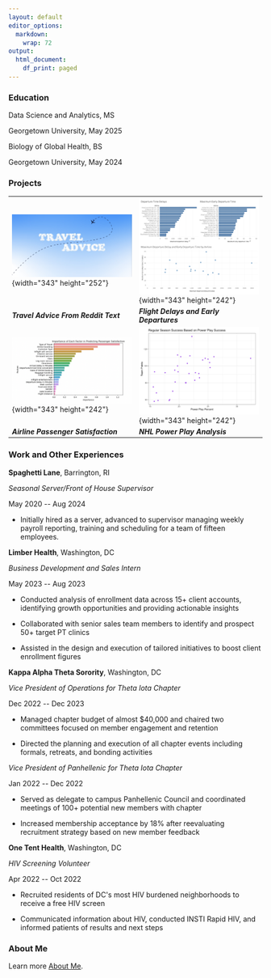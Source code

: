 ```yaml
---
layout: default
editor_options:
  markdown:
    wrap: 72
output:
  html_document:
    df_print: paged
---
```


### Education

Data Science and Analytics, MS

Georgetown University, May 2025

Biology of Global Health, BS

Georgetown University, May 2024

### Projects

|                                                          |                                                          |
|----------------------------------------------------------|----------------------------------------------------------|
| ![](assets/project1-image.png){width="343" height="252"}    |    ![](assets/project2-image.png){width="343" height="242"} |
|  ***Travel Advice From Reddit Text***                     |  ***Flight Delays and Early Departures***                  |
| ![](assets/project3-image.png){width="343" height="242"}     |   ![](assets/project4-image.png){width="343" height="242"} |
|  ***Airline Passenger Satisfaction***                      | ***NHL Power Play Analysis***                             |




### Work and Other Experiences

**Spaghetti Lane**, Barrington, RI

*Seasonal Server/Front of House Supervisor*

May 2020 -- Aug 2024

-   Initially hired as a server, advanced to supervisor managing weekly
    payroll reporting, training and scheduling for a team of fifteen
    employees.

**Limber Health**, Washington, DC

*Business Development and Sales Intern*

May 2023 -- Aug 2023

-   Conducted analysis of enrollment data across 15+ client accounts,
    identifying growth opportunities and providing actionable insights

-   Collaborated with senior sales team members to identify and prospect
    50+ target PT clinics

-   Assisted in the design and execution of tailored initiatives to
    boost client enrollment figures

**Kappa Alpha Theta Sorority**, Washington, DC

*Vice President of Operations for Theta Iota Chapter*

Dec 2022 -- Dec 2023

-   Managed chapter budget of almost \$40,000 and chaired two committees
    focused on member engagement and retention

-   Directed the planning and execution of all chapter events including
    formals, retreats, and bonding activities

*Vice President of Panhellenic for Theta Iota Chapter*

Jan 2022 -- Dec 2022

-   Served as delegate to campus Panhellenic Council and coordinated
    meetings of 100+ potential new members with chapter

-   Increased membership acceptance by 18% after reevaluating
    recruitment strategy based on new member feedback

**One Tent Health**, Washington, DC

*HIV Screening Volunteer*

Apr 2022 -- Oct 2022

-   Recruited residents of DC's most HIV burdened neighborhoods to
    receive a free HIV screen

-   Communicated information about HIV, conducted INSTI Rapid HIV, and
    informed patients of results and next steps

### About Me

Learn more [About Me](about.md).
